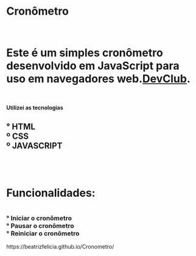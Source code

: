 
# Cronômetro
<br>
<h1>Este é um simples cronômetro desenvolvido em JavaScript para uso em navegadores web.<a href="http://rodolfomori.com.br/devclub">DevClub</a>.</h1>
<br>
<p><b>Utilizei as tecnologias</b></p>
 <h2>
° HTML
<br>
º CSS 
<br>
º JAVASCRIPT
 <h2/>

<br>
 <h1>Funcionalidades:<h1/>
<h3>° Iniciar o cronômetro
   <br>
 °  Pausar o cronômetro
   <br>
° Reiniciar o cronômetro </h3>
https://beatrizfelicia.github.io/Cronometro/
